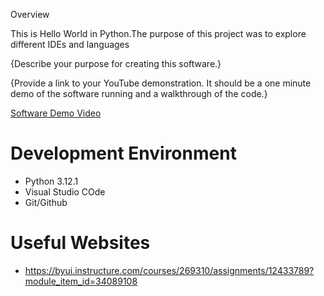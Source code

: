  Overview


This is Hello World in Python.The purpose of this project was to explore different IDEs and languages

{Describe your purpose for creating this software.}

{Provide a link to your YouTube demonstration.  It should be a one minute demo of the software running and a walkthrough of the code.}

[Software Demo Video](http://youtube.link.goes.here)

# Development Environment

* Python 3.12.1
* Visual Studio COde
* Git/Github

# Useful Websites

* https://byui.instructure.com/courses/269310/assignments/12433789?module_item_id=34089108
